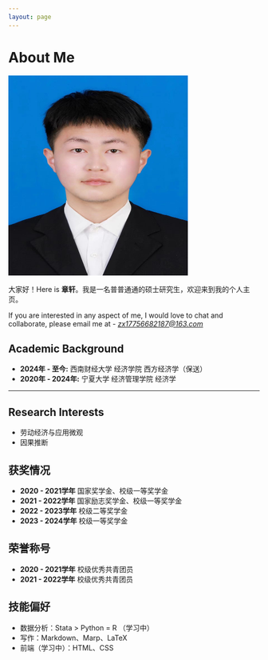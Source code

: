 ```yaml
---
layout: page
---
```


# About Me

<img src="images/my.jpg" class="floatpic" width="360" height="400">

大家好！Here is **章轩**。我是一名普普通通的硕士研究生，欢迎来到我的个人主页。


If you are interested in any aspect of me, I would love to chat and collaborate, please email me at - *zx17756682187@163.com*

## Academic Background

- **2024年 - 至今:** 西南财经大学 经济学院 西方经济学（保送）
- **2020年 - 2024年:** 宁夏大学 经济管理学院 经济学

---

## Research Interests

- 劳动经济与应用微观
- 因果推断

## 获奖情况

- **2020 - 2021学年** 国家奖学金、校级一等奖学金
- **2021 - 2022学年** 国家励志奖学金、校级一等奖学金
- **2022 - 2023学年** 校级二等奖学金
- **2023 - 2024学年** 校级一等奖学金


## 荣誉称号
- **2020 - 2021学年** 校级优秀共青团员
- **2021 - 2022学年** 校级优秀共青团员



## 技能偏好

- 数据分析：Stata > Python = R （学习中）
- 写作：Markdown、Marp、LaTeX
- 前端（学习中）：HTML、CSS
